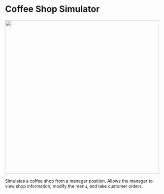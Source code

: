 # Coffee Shop Simulator

<img src="https://github.com/oliviafjardine/Coffee-Shop-Simulator/blob/d94bc88ad1b43fbd9aa8e25f3db0278ddf18280f/coffee-image.jpg" width="500">

Simulates a coffee shop from a manager position. Allows the manager to view shop information, modify the menu, and take customer orders.
